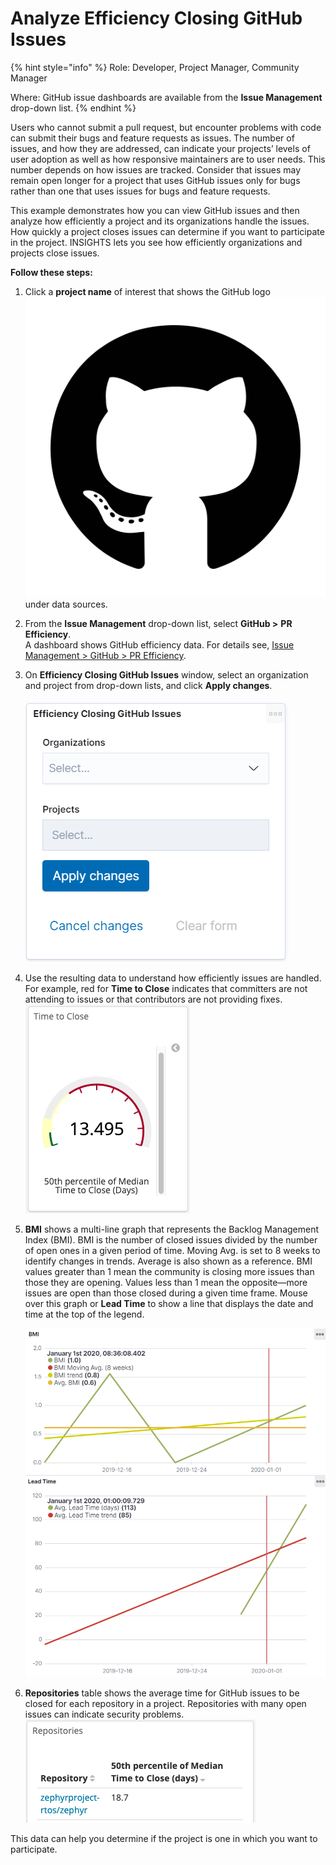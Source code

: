 # Analyze Efficiency Closing GitHub Issues

{% hint style="info" %}
Role: Developer, Project Manager, Community Manager

Where: GitHub issue dashboards are available from the **Issue Management** drop-down list.
{% endhint %}

Users who cannot submit a pull request, but encounter problems with code can submit their bugs and feature requests as issues. The number of issues, and how they are addressed, can indicate your projects’ levels of user adoption as well as how responsive maintainers are to user needs. This number depends on how issues are tracked. Consider that issues may remain open longer for a project that uses GitHub issues only for bugs rather than one that uses issues for bugs and feature requests.

This example demonstrates how you can view GitHub issues and then analyze how efficiently a project and its organizations handle the issues. How quickly a project closes issues can determine if you want to participate in the project. INSIGHTS lets you see how efficiently organizations and projects close issues.&#x20;

**Follow these steps:**

1. Click a **project name** of interest that shows the GitHub logo![](<../../.gitbook/assets/18088191 (4) (3) (2).png>)under data sources.
2. From the **Issue Management** drop-down list, select **GitHub >** **PR Efficiency**.\
   A dashboard shows GitHub efficiency data. For details see, [Issue Management > GitHub > PR Efficiency](../technical-metrics/pull-request-management/github-pr.md#pr-efficiency).
3. On **Efficiency Closing GitHub Issues** window, select an organization and project from drop-down lists, and click **Apply changes**.\
   \
   ![](../../.gitbook/assets/18088186.png)
4. Use the resulting data to understand how efficiently issues are handled. For example, red for **Time to Close** indicates that committers are not attending to issues or that contributors are not providing fixes.\
   ![](../../.gitbook/assets/18088189.png)
5.  **BMI** shows a multi-line graph that represents the Backlog Management Index (BMI). BMI is the number of closed issues divided by the number of open ones in a given period of time. Moving Avg. is set to 8 weeks to identify changes in trends. Average is also shown as a reference. BMI values greater than 1 mean the community is closing more issues than those they are opening. Values less than 1 mean the opposite—more issues are open than those closed during a given time frame. Mouse over this graph or **Lead Time** to show a line that displays the date and time at the top of the legend.

    ![](../../.gitbook/assets/18088185.png)  ![](../../.gitbook/assets/18088184.png)
6. **Repositories** table shows the average time for GitHub issues to be closed for each repository in a project. Repositories with many open issues can indicate security problems.\
   ![](../../.gitbook/assets/18088188.png)

This data can help you determine if the project is one in which you want to participate.
